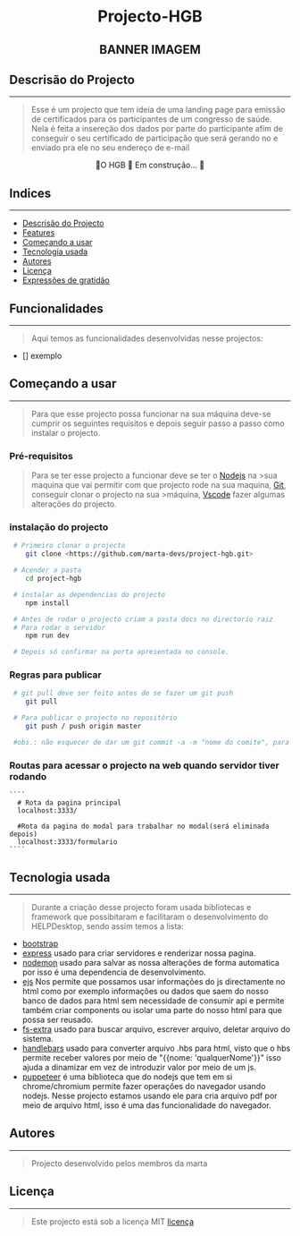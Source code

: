 <h1 align='center' color="pink">Projecto-HGB</h1>

<h2 align='center'>BANNER IMAGEM</h2>

## Descrisão do Projecto
---

> Esse é um projecto que tem ideia de uma landing page para emissão de certificados para os 
> participantes de um congresso de saúde. Nela é feita a insereção dos dados por parte do participante
> afim de conseguir o seu certificado de participação que será gerando no e enviado pra ele no seu endereço
> de e-mail

<p align='center'>🚧O HGB 🚀 Em construção... 🚧</p>

## Indices
---

  - [Descrisão do Projecto](#descrisão-do-projecto)
  - [Features](#features)
  - [Começando a usar](#começando-a-usar)
  - [Tecnologia usada](#tecnologia-usada)
  - [Autores](#autores)
  - [Licença](#licença)   
  - [Expressões de gratidão](#expressões-de-gratidão)

## Funcionalidades 
---

> Aqui temos as funcionalidades desenvolvidas nesse projectos:

- [] exemplo

## Começando a usar
---

> Para que esse projecto possa funcionar na sua máquina deve-se cumprir os seguintes requisitos
>e depois seguir passo a passo como instalar o projecto.

### Pré-requisitos
> Para se ter esse projecto a funcionar deve se ter o [Nodejs](https://nodejs.org/pt-br/download) na >sua maquina que vai permitir com que projecto rode na sua maquina, [Git](https://git-scm.com/downloads), conseguir clonar o projecto na sua >máquina, [Vscode](https://code.visualstudio.com/download) fazer algumas alterações do projecto.

### instalação do projecto
```bash
 # Primeiro clonar o projecto
    git clone <https://github.com/marta-devs/project-hgb.git>

 # Acender a pasta
    cd project-hgb

 # instalar as dependencias do projecto
    npm install

 # Antes de rodar o projecto criam a pasta docs no directorio raiz
 # Para rodar o servidor
    npm run dev

 # Depois só confirmar na porta apresentada no console.
```

### Regras para publicar
 
```bash
 # git pull deve ser feito antes de se fazer um git push
    git pull

 # Para publicar o projecto no repositório 
    git push / push origin master

 #obs.: não esquecer de dar um git commit -a -m "nome do comite", para não dar erros desnecessarios
```

### Routas para acessar o projecto na web quando servidor tiver rodando 
    ````
      # Rota da pagina principal
      localhost:3333/

      #Rota da pagina do modal para trabalhar no modal(será eliminada depois)
      localhost:3333/formulario
    ````

## Tecnologia usada
---

> Durante a criação desse projecto foram usada bibliotecas e framework que possibitaram e facilitaram
> o desenvolvimento do HELPDesktop, sendo assim temos a lista:

 - [bootstrap](https://getbootstrap.com/docs/5.0/getting-started/introduction/)
 - [express](https://github.com/expressjs/express) usado para criar servidores e renderizar nossa pagina.
 - [nodemon](https://nodemon.io/) usado para salvar as nossa alterações de forma automatica por isso é uma dependencia de desenvolvimento.
 - [ejs](https://ejs.co/#install) Nos permite que possamos usar informações do js directamente no html como por exemplo informações ou dados que saem do nosso banco de dados para html sem necessidade de consumir api e permite também criar components ou isolar uma parte do nosso html para que possa ser reusado.
 - [fs-extra](https://www.npmjs.com/package/fs-extra) usado para buscar arquivo, escrever arquivo, deletar arquivo do sistema.
 - [handlebars](https://handlebarsjs.com/) usado para converter arquivo .hbs para html, visto que o hbs permite receber valores por meio de "{{nome: 'qualquerNome'}}" isso ajuda a dinamizar em vez
 de introduzir valor por meio de um js.
 - [puppeteer](https://pptr.dev/) é uma biblioteca que do nodejs que tem em si chrome/chromium permite fazer operações do navegador usando nodejs. Nesse projecto estamos usando ele para cria arquivo pdf por meio de arquivo html, isso é uma das funcionalidade do navegador.

## Autores
---

> Projecto desenvolvido pelos membros da marta

## Licença
---

>Este projecto está sob a licença MIT <a href="./LICENSE">licença</a> 
 
